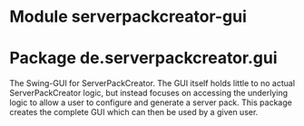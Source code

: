 # Module serverpackcreator-gui

# Package de.serverpackcreator.gui

The Swing-GUI for ServerPackCreator. The GUI itself holds little to no actual ServerPackCreator
logic, but instead focuses on accessing the underlying logic to allow a user to configure and
generate a server pack. This package creates the complete GUI which can then be used by a given
user.
